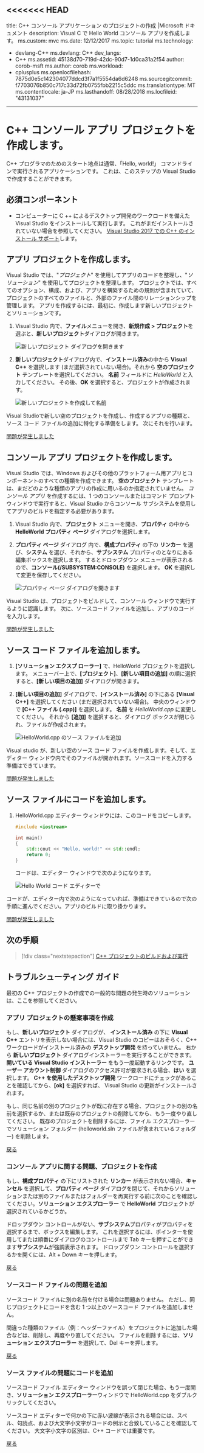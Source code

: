 <<<<<<< HEAD
---
title: C++ コンソール アプリケーション のプロジェクトの作成 |Microsoft ドキュメント
description: Visual C で Hello World コンソール アプリを作成します。
ms.custom: mvc
ms.date: 12/12/2017
ms.topic: tutorial
ms.technology:
- devlang-C++
ms.devlang: C++
dev_langs:
- C++
ms.assetid: 45138d70-719d-42dc-90d7-1d0ca31a2f54
author: corob-msft
ms.author: corob
ms.workload:
- cplusplus
ms.openlocfilehash: 7875d0e5c142304077ddcd3f7a1f5554da6d6248
ms.sourcegitcommit: f7703076b850c717c33d72fb0755fbb2215c5ddc
ms.translationtype: MT
ms.contentlocale: ja-JP
ms.lasthandoff: 08/28/2018
ms.locfileid: "43131037"
---
# <a name="create-a-c-console-app-project"></a>C++ コンソール アプリ プロジェクトを作成します。

C++ プログラマのためのスタート地点は通常、「Hello, world!」 コマンドラインで実行されるアプリケーションです。 これは、このステップの Visual Studio で作成することができます。

## <a name="prerequisites"></a>必須コンポーネント

- コンピューターに C ++ によるデスクトップ開発のワークロードを備えた Visual Studio をインストールして実行します。 これがまだインストールされていない場合を参照してください。 [Visual Studio 2017 での C++ のインストール サポート](../build/vscpp-step-0-installation.md)します。

## <a name="create-your-app-project"></a>アプリ プロジェクトを作成します。

Visual Studio では、"*プロジェクト*" を使用してアプリのコードを整理し、"*ソリューション*" を使用してプロジェクトを整理します。 プロジェクトでは、すべてのオプション、構成、および、アプリを構築するための規則が含まれていて、プロジェクトのすべてのファイルと、外部のファイル間のリレーションシップを管理します。 アプリを作成するには、最初に、作成します新しいプロジェクトとソリューションです。

1. Visual Studio 内で、**ファイル**メニューを開き、**新規作成 > プロジェクト**を選ぶと、**新しいプロジェクト**ダイアログが開きます。

   ![新しいプロジェクト ダイアログを開きます](../build/media/vscpp-file-new-project.gif "新しいプロジェクト ダイアログを開きます")

1. **新しいプロジェクト**ダイアログ内で、**インストール済み**の中から **Visual C++** を選択します (まだ選択されていない場合)。それから **空のプロジェクト** テンプレートを選択してください。 **名前** フィールドに *HelloWorld* と入力してください。 その後、**OK** を選択すると、プロジェクトが作成されます。

   ![新しいプロジェクトを作成して名前](../build/media/vscpp-concierge-project-name-callouts.png "名と新しいプロジェクトの作成")

Visual Studioで新しい空のプロジェクトを作成し、作成するアプリの種類と、ソース コード ファイルの追加に特化する準備をします。 次にそれを行います。

[問題が発生しました](#create-your-app-project-issues)

## <a name="make-your-project-a-console-app"></a>コンソール アプリ プロジェクトを作成します。

Visual Studio では、Windows およびその他のプラットフォーム用アプリとコンポーネントのすべての種類を作成できます。 **空のプロジェクト** テンプレートは、まだどのような種類のアプリの作成に用いるのか指定されていません。 *コンソール アプリ* を作成するには、1 つのコンソールまたはコマンド プロンプト ウィンドウで実行すると、Visual Studio からコンソール サブシステムを使用してアプリのビルドを指定する必要があります。

1. Visual Studio 内で、**プロジェクト** メニューを開き、**プロパティ** の中から **HelloWorld プロパティ ページ** ダイアログを選択します。

1. **プロパティ ページ** ダイアログ 内で、**構成プロパティ** の下の **リンカー** を選び、**システム** を選び、それから、**サブシステム** プロパティのとなりにある編集ボックスを選択します。 するとドロップダウン メニューが表示されるので、**コンソール(/SUBSYSTEM:CONSOLE)** を選択します。 **OK** を選択して変更を保存してください。

   ![プロパティ ページ ダイアログを開きます](../build/media/vscpp-properties-linker-subsystem.gif "プロパティ ページ ダイアログを開きます")

Visual Studio は、プロジェクトをビルドして、コンソール ウィンドウで実行するように認識します。 次に、ソースコード ファイルを追加し、アプリのコードを入力します。

[問題が発生しました](#make-your-project-a-console-app-issues)

## <a name="add-a-source-code-file"></a>ソース コード ファイルを追加します。

1. **[ソリューション エクスプ ローラー]** で、HelloWorld プロジェクトを選択します。 メニューバー上で、**[プロジェクト]**、**[新しい項目の追加]** の順に選択すると、**[新しい項目の追加]** ダイアログが開きます。

1. **[新しい項目の追加]** ダイアログで、**[インストール済み]** の下にある **[Visual C++]** を選択してください (まだ選択されていない場合)。 中央のウィンドウで **[C++ ファイル (.cpp)]** を選択します。 **名前** を *HelloWorld.cpp* に変更してください。 それから **[追加]** を選択すると、ダイアログ ボックスが閉じられ、ファイルが作成されます。

   ![HelloWorld.cpp のソース ファイルを追加](../build/media/vscpp-add-new-item.gif "HelloWorld.cpp のソース ファイルを追加")

Visual studio が、新しい空のソース コード ファイルを作成します。そして、エディター ウィンドウ内でそのファイルが開かれます。ソースコードを入力する準備はできています。

[問題が発生しました](#add-a-source-code-file-issues)

## <a name="add-code-to-the-source-file"></a>ソース ファイルにコードを追加します。

1. HelloWorld.cpp エディター ウィンドウには、このコードをコピーします。

   ```cpp
   #include <iostream>

   int main()
   {
       std::cout << "Hello, world!" << std::endl;
       return 0;
   }
   ```

   コードは、エディター ウィンドウで次のようになります。

   ![Hello World コード エディターで](../build/media/vscpp-hello-world-editor.png "エディターでの Hello World コード")

コードが、エディター内で次のようになっていれば、準備はできているので次の手順に進んでください。アプリのビルドに取り掛かります。

[問題が発生しました](#add-a-source-code-file-issues)

## <a name="next-steps"></a>次の手順

> [!div class="nextstepaction"]
> [C++ プロジェクトのビルドおよび実行](vscpp-step-2-build.md)

## <a name="troubleshooting-guide"></a>トラブルシューティング ガイド

最初の C++ プロジェクトの作成での一般的な問題の発生時のソリューションは、ここを参照してください。

### <a name="create-your-app-project-issues"></a>アプリ プロジェクトの懸案事項を作成

もし、**新しいプロジェクト** ダイアログが、 **インストール済み** の下に **Visual C++** エントリを表示しない場合には、Visual Studio のコピーはおそらく、C++ ワークロードがインストール済みの **デスクトップ開発** を持っていません。 右から **新しいプロジェクト** ダイアログインストーラーを実行することができます。 **開いている Visual Studio インストーラー** をもう一度起動するリンクです。 **ユーザー アカウント制御** ダイアログのアクセス許可が要求される場合、**はい** を選択します。 **C++ を使用したデスクトップ開発** ワークロードにチェックがあることを確認してから、**[ok]** を選択すれば、 Visual Studio の更新がインストールされます。 

もし、同じ名前の別のプロジェクトが既に存在する場合、プロジェクトの別の名前を選択するか、または既存のプロジェクトの削除してから、もう一度やり直してください。 既存のプロジェクトを削除するには、ファイル エクスプローラーでソリューション フォルダー (helloworld.sln ファイルが含まれているフォルダー) を削除します。

[戻る](#create-your-app-project)

### <a name="make-your-project-a-console-app-issues"></a>コンソール アプリに関する問題、プロジェクトを作成

もし、**構成プロパティ** の下にリストされた **リンカー** が表示されない場合、**キャンセル** を選択して、**プロパティ ページ** ダイアログを閉じて、それからソリューションまたは別のファイルまたはフォルダーを再実行する前に次のことを確認してください。**ソリューション エクスプローラー** で **HelloWorld** プロジェクトが選択されているかどうか。

ドロップダウン コントロールがない、**サブシステム**プロパティがプロパティを選択するまで、ボックスを編集します。 これを選択するには、ポインターを使用してまたは順番にダイアログのコントロールまで Tab キーを押すことができます**サブシステム**が強調表示されます。 ドロップダウン コントロールを選択するかを開くには、Alt + Down キーを押します。

[戻る](#make-your-project-a-console-app)

### <a name="add-a-source-code-file-issues"></a>ソースコード ファイルの問題を追加

ソースコード ファイルに別の名前を付ける場合は問題ありません。 ただし、同じプロジェクトにコードを含む 1 つ以上のソースコード ファイルを追加しません。

間違った種類のファイル（例：ヘッダーファイル）をプロジェクトに追加した場合などは、削除し、再度やり直してください。 ファイルを削除するには、**ソリューション エクスプローラー** を選択して、Del キーを押します。

[戻る](#add-a-source-code-file)

### <a name="add-code-to-the-source-file-issues"></a>ソース ファイルの問題にコードを追加

ソースコード ファイル エディター ウィンドウを誤って閉じた場合、もう一度開き、**ソリューション エクスプローラー**ウィンドウで HelloWorld.cpp をダブルクリックしてください。

ソースコード エディターで何かの下に赤い波線が表示される場合には、スペル、句読点、および大文字小文字がコードの例示と合致していることを確認してください。 大文字小文字の区別は、C++ コードでは重要です。

[戻る](#add-code-to-the-source-file)

<iframe src="" height="0" width="0" frameborder="0" name="frameTarget" />
||||||| merged common ancestors
---
title: C++ コンソール アプリケーション プロジェクトを作成 |Microsoft ドキュメント
description: Visual C での Hello World コンソール アプリを作成します。
ms.custom: mvc
ms.date: 12/12/2017
ms.topic: tutorial
ms.technology:
- devlang-C++
ms.devlang: C++
dev_langs:
- C++
ms.assetid: 45138d70-719d-42dc-90d7-1d0ca31a2f54
author: corob-msft
ms.author: corob
ms.workload:
- cplusplus
ms.openlocfilehash: 35b7b896dfb2a4c9dd37a9f59476cbc7f23c3902
ms.sourcegitcommit: be2a7679c2bd80968204dee03d13ca961eaa31ff
ms.translationtype: MT
ms.contentlocale: ja-JP
ms.lasthandoff: 05/03/2018
---
# <a name="create-a-c-console-app-project"></a>C++ コンソール アプリケーション プロジェクトを作成します。

通常の始点 C++ プログラマが、「こんにちは, world!」 コマンドラインで実行されるアプリケーションです。 新機能を作成する Visual Studio でこのステップでです。

## <a name="prerequisites"></a>必須コンポーネント

- インストールされているし、コンピューターで実行されている C++ ワークロードでデスクトップの開発に Visual Studio があります。 場合はそれがまだインストールされていないを参照してください。 [Visual Studio での C++ のインストール サポート](../build/vscpp-step-0-installation.md)です。

## <a name="create-your-app-project"></a>アプリ プロジェクトを作成します。

Visual Studio では、"*プロジェクト*" を使用してアプリのコードを整理し、"*ソリューション*" を使用してプロジェクトを整理します。 プロジェクトでは、すべてのオプション、構成、および、アプリをビルドするための規則が含まれていて、プロジェクトのすべてのファイルと、外部のファイル間のリレーションシップを管理します。 アプリを作成するに最初を作成する新しいプロジェクトとソリューションです。

1. Visual Studio で開く、**ファイル**メニューを選択し、**新規 > プロジェクト**を開くには、**新しいプロジェクト**ダイアログ。

   ![新しいプロジェクト ダイアログを開く](../build/media/vscpp-file-new-project.gif "新しいプロジェクト ダイアログを開く")

1. **新しいプロジェクト**ダイアログで、**インストール**、 **Visual C**順に選択が既に選択されていない場合、**空のプロジェクト**テンプレートです。 **名前**フィールドに「 *HelloWorld*です。 選択**OK**プロジェクトを作成します。

   ![名前を指定し、新しいプロジェクトを作成する](../build/media/vscpp-concierge-project-name-callouts.png "名および新しいプロジェクトの作成")

Visual Studio では、新しい、空プロジェクトを作成して、ソース コード ファイルに追加するアプリの種類の特殊化するための準備ができてを作成します。 次を行います。

[問題が発生しました。](#create-your-app-project-issues)

## <a name="make-your-project-a-console-app"></a>コンソール アプリ プロジェクトを作成します。

Visual Studio では、Windows およびその他のプラットフォーム用アプリとコンポーネントのすべての種類を作成できます。 **空のプロジェクト**テンプレートいないどのような種類のアプリの作成について説明します。 作成する、*コンソール アプリ*1 つ、コンソールまたはコマンド プロンプト ウィンドウで実行すると、Visual Studio からコンソール サブシステムを使用してアプリをビルドを指定する必要があります。

1. Visual Studio で開く、**プロジェクト**メニューを選択し、**プロパティ**を開くには、 **HelloWorld プロパティ ページ**ダイアログ。

1. **プロパティ ページ**ダイアログ **構成プロパティ****リンカー**、**システム**、横に、編集ボックスをクリックし、**サブシステム**プロパティです。 表示されるドロップダウン メニューで、選択**コンソール (/サブシステム: コンソール)** です。 選択**OK**して変更を保存します。

   ![プロパティ ページ ダイアログを開く](../build/media/vscpp-properties-linker-subsystem.gif "プロパティ ページ ダイアログを開く")

Visual Studio は、プロジェクトをビルドして、コンソール ウィンドウで実行するようになりました認識します。 次に、ソース コード ファイルを追加し、アプリのコードを入力します。

[問題が発生しました。](#make-your-project-a-console-app-issues)

## <a name="add-a-source-code-file"></a>ソース コード ファイルを追加します。

1. **ソリューション エクスプ ローラー**、HelloWorld プロジェクトを選択します。 メニュー バーで、次のように選択します。**プロジェクト**、**新しい項目の追加**を開くには、**新しい項目の追加**ダイアログ。

1. **新しい項目の追加**ダイアログで、 **Visual C** **インストール**既に選択されていない場合。 中央のウィンドウで次のように選択します。 **C++ ファイル (.cpp)** です。 変更、**名前**に*HelloWorld.cpp*です。 選択**追加**をダイアログ ボックスを閉じて、ファイルを作成します。

   ![HelloWorld.cpp のソース ファイルを追加](../build/media/vscpp-add-new-item.gif "HelloWorld.cpp のソース ファイルを追加")

Visual studio では、新しい、空のソース コード ファイルが作成され、ソース コードを入力する準備がエディター ウィンドウで開かれます。

[問題が発生しました。](#add-a-source-code-file-issues)

## <a name="add-code-to-the-source-file"></a>ソース ファイルにコードを追加します。

1. このコードを HelloWorld.cpp エディター ウィンドウにコピーします。

   ```cpp
   #include <iostream>

   int main()
   {
       std::cout << "Hello, world!" << std::endl;
       return 0;
   }
   ```

   コードをエディター ウィンドウで次のようになります。

   ![Hello World コード エディターで](../build/media/vscpp-hello-world-editor.png "エディターでの Hello World コード")

コードは、エディターで次のようになっているは、次の手順に進んでくださいし、アプリをビルドする準備ができたらです。

[問題が発生しました。](#add-a-source-code-file-issues)

## <a name="next-steps"></a>次の手順

> [!div class="nextstepaction"]
> [ビルドおよび実行する C++ プロジェクト](vscpp-step-2-build.md)

## <a name="troubleshooting-guide"></a>トラブルシューティング ガイド

ここでソリューションの一般的な問題時になる最初の C++ プロジェクトを作成します。

### <a name="create-your-app-project-issues"></a>アプリ プロジェクトの懸案事項を作成します。

場合、**新しいプロジェクト**ダイアログが表示されない、 **Visual C**エントリ**インストール**、Visual Studio のコピーはおそらくありません、**デスクトップC++ を使用した開発**ワークロードがインストールされています。 右からインストーラーを実行することができます、**新しいプロジェクト**ダイアログ。 選択、**開いている Visual Studio インストーラー**インストーラーをもう一度起動するリンクです。 場合、**ユーザー アカウント制御**ダイアログのアクセス許可を要求する、選択**はい**です。 Installer で、確認、 **C++ を使用したデスクトップ開発**ワークロードが確認され、選択 **[ok]** を Visual Studio のインストールを更新します。

同じ名前の別のプロジェクトが既に存在する場合、プロジェクトの別の名前を選択または既存のプロジェクトの削除し、もう一度やり直してください。 既存のプロジェクトを削除するには、ファイル エクスプ ローラーでソリューション フォルダー (helloworld.sln ファイルが含まれているフォルダー) を削除します。

[戻る](#create-your-app-project)です。

### <a name="make-your-project-a-console-app-issues"></a>コンソール アプリに関する問題、プロジェクトを作成します。

表示されない場合**リンカー**下に表示**構成プロパティ**、選択**キャンセル**を閉じる、**プロパティ ページ**ダイアログし、確認して、 **HelloWorld**でプロジェクトを選択**ソリューション エクスプ ローラー**、いない、ソリューションまたは別のファイルまたはフォルダーを再実行する前にします。

ドロップダウン コントロールがない、**サブシステム**プロパティがプロパティを選択するまで、ボックスを編集します。 で、ポインターを使用して選択できますかまでダイアログ コントロールを順番に tab**サブシステム**が強調表示されます。 ドロップダウン コントロールを選択するか、Alt + Down を開くには、キーを押します。

[戻ってください](#make-your-project-a-console-app)

### <a name="add-a-source-code-file-issues"></a>ソース コード ファイルの問題を追加します。

ソース コード ファイルに別の名前を付ける場合は問題ありません。 ただし、同じプロジェクトにコードを含む 1 つ以上のソース コード ファイルを追加しません。

間違った種類のファイルをプロジェクトに追加する場合など、ヘッダー ファイルは削除し、もう一度やり直してください。 ファイルを削除するで選択して**ソリューション エクスプ ローラー** Del キーを押します。

[戻る](#add-a-source-code-file)です。

### <a name="add-code-to-the-source-file-issues"></a>ソース ファイルの問題にコードを追加します。

ソース コード ファイル エディター ウィンドウをもう一度開くを誤って閉じた場合で HelloWorld.cpp をダブルクリック、**ソリューション エクスプ ローラー**ウィンドウです。

ソース コード エディターでは何も下にある赤い波線が表示されない場合は、コードの例では、スペル、句読点、および大文字小文字と一致していることを確認します。 場合は、C++ コードで重要です。

[戻る](#add-code-to-the-source-file)です。

<iframe src="" height="0" width="0" frameborder="0" name="frameTarget" />
=======
---
title: C++ コンソール アプリケーション のプロジェクトの作成 |Microsoft ドキュメント
description: Visual C での Hello World コンソール アプリを作成します。
ms.custom: mvc
ms.date: 12/12/2017
ms.topic: tutorial
ms.technology:
- devlang-C++
ms.devlang: C++
dev_langs:
- C++
ms.assetid: 45138d70-719d-42dc-90d7-1d0ca31a2f54
author: corob-msft
ms.author: corob
ms.workload:
- cplusplus
ms.openlocfilehash: 35b7b896dfb2a4c9dd37a9f59476cbc7f23c3902
ms.sourcegitcommit: be2a7679c2bd80968204dee03d13ca961eaa31ff
ms.translationtype: MT
ms.contentlocale: ja-JP
ms.lasthandoff: 05/03/2018
---
# <a name="create-a-c-console-app-project"></a>C++ コンソール アプリケーション のプロジェクトの作成

C++ プログラマのためのスタート地点は通常、「Hello, world!」 コマンドラインで実行されるアプリケーションです。 このステップでは Visual Studio で作成します。

## <a name="prerequisites"></a>必須コンポーネント

- コンピューターにインストールされ実行されている C++ ワークロードなデスクトップ開発の Visual Studio を持っていること。 まだインストールされていない場合は [Visual Studio での C++ のインストール サポート](../build/vscpp-step-0-installation.md) を参照してください。

## <a name="create-your-app-project"></a>アプリ プロジェクトの作成

Visual Studio では、"*プロジェクト*" を使用してアプリのコードを整理し、"*ソリューション*" を使用してプロジェクトを整理します。 プロジェクトでは、すべてのオプション、構成、および、アプリをビルドするための規則が含まれていて、プロジェクトのすべてのファイルと、外部のファイル間のリレーションシップを管理します。 アプリを作成するに最初を作成する新しいプロジェクトとソリューションです。

1.  Visual Studio 内で、**ファイル**メニューを開き、**新規作成 > プロジェクト**を選ぶと、**新しいプロジェクト**ダイアログが開きます。

   ![新しいプロジェクト ダイアログを開く](../build/media/vscpp-file-new-project.gif "新しいプロジェクト ダイアログを開く")

2. **新しいプロジェクト**ダイアログ内で、**インストール済み**の中から **Visual C++** を選択します (まだ選択されていない場合)。 それから **空のプロジェクト** テンプレートを選択してください。 **名前** フィールドに *HelloWorld* と入力してください。 その後、**OK** を選択すると、プロジェクトが作成されます。

   ![名前を指定し、新しいプロジェクトを作成する](../build/media/vscpp-concierge-project-name-callouts.png "名および新しいプロジェクトの作成")

Visual Studioで新しい空のプロジェクトを作成し、作成するアプリの種類と、ソース コード ファイルの追加に特化する準備をします。次にそれを行います。

[問題が発生しました](#create-your-app-project-issues)

## <a name="make-your-project-a-console-app"></a>コンソール アプリ のプロジェクトの作成

Visual Studio では、Windows およびその他のプラットフォーム用アプリとコンポーネントのすべての種類を作成できます。 **空のプロジェクト** テンプレートは、まだどのような種類のアプリの作成に用いるのか指定されていません。 *コンソール アプリ* を作成するには、1 つのコンソールまたはコマンド プロンプト ウィンドウで実行すると、Visual Studio からコンソール サブシステムを使用してアプリのビルドを指定する必要があります。 

1. Visual Studio 内で、**プロジェクト** メニューを開き、**プロパティ** の中から **HelloWorld プロパティ ページ** ダイアログを選択します。

2. **プロパティ ページ** ダイアログ 内で、**構成プロパティ** の下の **リンカー** を選び、**システム** を選び、それから、 **サブシステム** プロパティのとなりにある編集ボックスを選択します。 するとドロップダウン メニューが表示されるので、**コンソール(/SUBSYSTEM:CONSOLE)** を選択します。 **OK** を選択して変更を保存してください。

   ![プロパティ ページ ダイアログを開く](../build/media/vscpp-properties-linker-subsystem.gif "プロパティ ページ ダイアログを開く")

Visual Studio は、プロジェクトをビルドして、コンソール ウィンドウで実行するように認識します。 次に、ソースコード ファイルを追加し、アプリのコードを入力します。

[問題が発生しました](#make-your-project-a-console-app-issues)

## <a name="add-a-source-code-file"></a>ソースコード ファイルの追加

1. **[ソリューション エクスプ ローラー]** で、HelloWorld プロジェクトを選択します。メニューバー上で、**[プロジェクト]**、**[新しい項目の追加]** の順に選択すると、**[新しい項目の追加]** ダイアログが開きます。

2. **[新しい項目の追加]** ダイアログで、**[インストール済み]** の下にある **[Visual C++]** を選択してください (まだ選択されていない場合)。中央のウィンドウで **[C++ ファイル (.cpp)]** を選択します。**[名前]** を *HelloWorld.cpp* に変更してください。それから **[追加]** を選択すると、ダイアログ ボックスが閉じられ、ファイルが作成されます。

   ![HelloWorld.cpp のソース ファイルを追加](../build/media/vscpp-add-new-item.gif "HelloWorld.cpp のソース ファイルを追加")

Visual studio が、新しい空のソース コード ファイルを作成します。そして、エディター ウィンドウ内でそのファイルが開かれます。ソースコードを入力する準備はできています。 

[問題が発生しました](#add-a-source-code-file-issues)

## <a name="add-code-to-the-source-file"></a>ソースファイルにコードを追加

1. このコードを HelloWorld.cpp エディター ウィンドウにコピーします。

   ```cpp
   #include <iostream>

   int main()
   {
       std::cout << "Hello, world!" << std::endl;
       return 0;
   }
   ```

   コードは、エディター ウィンドウで次のようになります。 

   ![Hello World コード エディターで](../build/media/vscpp-hello-world-editor.png "エディターでの Hello World コード")

コードが、エディター内で次のようになっていれば、準備はできているので次の手順に進んでください。アプリのビルドに取り掛かります。 

[問題が発生しました](#add-a-source-code-file-issues)

## <a name="next-steps"></a>次の手順

> [!div class="nextstepaction"]
> [C++ プロジェクトのビルドおよび実行](vscpp-step-2-build.md)

## <a name="troubleshooting-guide"></a>トラブルシューティング ガイド

ここでソリューションの一般的な問題時になる最初の C++ プロジェクトを作成します。

### <a name="create-your-app-project-issues"></a>アプリ プロジェクトの懸案事項を作成

もし、**新しいプロジェクト** ダイアログが、 **インストール済み** の下に **Visual C++** エントリを表示しない場合には、Visual Studio のコピーはおそらく、C++ ワークロードがインストール済みの **デスクトップ開発** を持っていません。 右から **新しいプロジェクト** ダイアログインストーラーを実行することができます。**開いている Visual Studio インストーラー** をもう一度起動するリンクです。**ユーザー アカウント制御** ダイアログのアクセス許可が要求される場合、**はい** を選択します。**C++ を使用したデスクトップ開発** ワークロードにチェックがあることを確認してから、**[ok]** を選択すれば、 Visual Studio の更新がインストールされます。 

もし、同じ名前の別のプロジェクトが既に存在する場合、プロジェクトの別の名前を選択するか、または既存のプロジェクトの削除してから、もう一度やり直してください。 既存のプロジェクトを削除するには、ファイル エクスプローラーでソリューション フォルダー (helloworld.sln ファイルが含まれているフォルダー) を削除します。

[戻る](#create-your-app-project)

### <a name="make-your-project-a-console-app-issues"></a>コンソール アプリに関する問題、プロジェクトを作成

もし、**構成プロパティ** の下にリストされた **リンカー** が表示されない場合、**キャンセル** を選択して、**プロパティ ページ** ダイアログを閉じて、それからソリューションまたは別のファイルまたはフォルダーを再実行する前に次のことを確認してください。**ソリューション エクスプローラー** で **HelloWorld** プロジェクトが選択されているかどうか。

ドロップダウン コントロールがない、**サブシステム**プロパティがプロパティを選択するまで、ボックスを編集します。 で、ポインターを使用して選択できますかまでダイアログ コントロールを順番に tab**サブシステム**が強調表示されます。 ドロップダウン コントロールを選択するか、Alt + Down を開くには、キーを押します。

[戻る](#make-your-project-a-console-app)

### <a name="add-a-source-code-file-issues"></a>ソースコード ファイルの問題を追加

ソースコード ファイルに別の名前を付ける場合は問題ありません。 ただし、同じプロジェクトにコードを含む 1 つ以上のソースコード ファイルを追加しません。

間違った種類のファイル（例：ヘッダーファイル）をプロジェクトに追加した場合などは、削除し、再度やり直してください。ファイルを削除するには、**ソリューション エクスプローラー** を選択して、Del キーを押します。

[戻る](#add-a-source-code-file)

### <a name="add-code-to-the-source-file-issues"></a>ソース ファイルの問題にコードを追加

ソースコード ファイル エディター ウィンドウを誤って閉じた場合、もう一度開き、**ソリューション エクスプローラー**ウィンドウで HelloWorld.cpp をダブルクリックしてください。

ソースコード エディターで何かの下に赤い波線が表示される場合には、スペル、句読点、および大文字小文字がコードの例示と合致していることを確認してください。 大文字小文字の区別は、C++ コードでは重要です。

[戻る](#add-code-to-the-source-file)

<iframe src="" height="0" width="0" frameborder="0" name="frameTarget" />
>>>>>>> live

